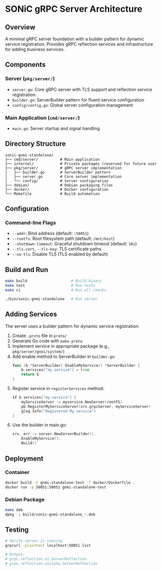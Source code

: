 # SONiC gRPC Server Architecture

## Overview

A minimal gRPC server foundation with a builder pattern for dynamic service registration. Provides gRPC reflection services and infrastructure for adding business services.

## Components

### Server (`pkg/server/`)
- `server.go`: Core gRPC server with TLS support and reflection service registration
- `builder.go`: ServerBuilder pattern for fluent service configuration
- `config/config.go`: Global server configuration management

### Main Application (`cmd/server/`)
- `main.go`: Server startup and signal handling

## Directory Structure

```
sonic-gnmi-standalone/
├── cmd/server/          # Main application
├── internal/            # Private packages (reserved for future use)
├── pkg/server/          # gRPC server implementation
│   ├── builder.go       # ServerBuilder pattern
│   ├── server.go        # Core server implementation
│   └── config/          # Server configuration
├── debian/              # Debian packaging files
├── docker/              # Docker configuration
└── Makefile             # Build automation
```

## Configuration

### Command-line Flags
- `--addr`: Bind address (default: `:50051`)
- `--rootfs`: Root filesystem path (default: `/mnt/host`)
- `--shutdown-timeout`: Graceful shutdown timeout (default: `10s`)
- `--tls-cert`, `--tls-key`: TLS certificate paths
- `--no-tls`: Disable TLS (TLS enabled by default)

## Build and Run

```bash
make build                    # Build binary
make test                     # Run tests
make ci                       # Run all checks

./bin/sonic-gnmi-standalone   # Run server
```

## Adding Services

The server uses a builder pattern for dynamic service registration:

1. Create `.proto` file in `proto/`
2. Generate Go code with `make proto`
3. Implement service in appropriate package (e.g., `pkg/server/gnoi/system/`)
4. Add enable method to ServerBuilder in `builder.go`:
   ```go
   func (b *ServerBuilder) EnableMyService() *ServerBuilder {
       b.services["my.service"] = true
       return b
   }
   ```
5. Register service in `registerServices` method:
   ```go
   if b.services["my.service"] {
       myServiceServer := myservice.NewServer(rootFS)
       pb.RegisterMyServiceServer(srv.grpcServer, myServiceServer)
       glog.Info("Registered My service")
   }
   ```
6. Use the builder in main.go:
   ```go
   srv, err := server.NewServerBuilder().
       EnableMyService().
       Build()
   ```

## Deployment

### Container
```bash
docker build -t gnmi-standalone-test -f docker/Dockerfile .
docker run -p 50051:50051 gnmi-standalone-test
```

### Debian Package
```bash
make deb
dpkg -i build/sonic-gnmi-standalone_*.deb
```

## Testing

```bash
# Verify server is running
grpcurl -plaintext localhost:50051 list

# Output:
# grpc.reflection.v1.ServerReflection
# grpc.reflection.v1alpha.ServerReflection
```
